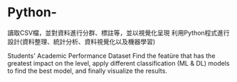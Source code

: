 # Python-
讀取CSV檔，並對資料進行分群、標註等，並以視覺化呈現
利用Python程式進行設計(資料整理、統計分析、資料視覺化以及機器學習)

Students' Academic Performance Dataset
Find the featüre that has the greatest impact on the level, apply different classification (ML & DL) models to find the best model, and finally visualize the results.
